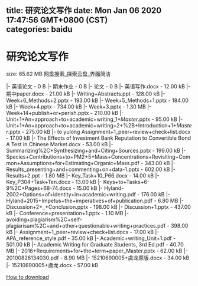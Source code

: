 
title: 研究论文写作
date: Mon Jan 06 2020 17:47:56 GMT+0800 (CST)    
categories: baidu
---

# 研究论文写作
size: 65.62 MB
 网盘搜索_探索云盘_界面简洁
 
|- 英语论文 - 0 B
|- 期末作业 - 0 B
|- 论文 - 0 B
|- 英语写作.docx - 12.00 kB
|- 期中paper.docx - 21.00 kB
|- Writing+Abstracts.ppt - 128.00 kB
|- Week+6_Methods+2.pptx - 193.00 kB
|- Week+5_Methods+1.pptx - 184.00 kB
|- Week+4.pptx - 734.00 kB
|- Week+3.pptx - 1.30 MB
|- Week+14+publish+or+perish.pptx - 210.00 kB
|- Unit+1+An+approach+to+academic+writing_1+_Master_.pptx - 95.00 kB
|- Unit+1+An+approach+to+academic+writing+2+%2B+Introduction+1+_Master_.pptx - 275.00 kB
|- to yulong Assignment+1_peer+review+check+list.docx - 17.00 kB
|- The Effects of Investment Bank Reputation to Convertible Bond A Test in Chinese Market.docx - 53.00 kB
|- Summarizing%2C+Synthesizing+and+Citing+Sources.pptx - 199.00 kB
|- Species+Contributions+to+PM2+5+Mass+Concentrations+Revisiting+Common+Assumptions+for+Estimating+Organic+Mass.pdf - 343.00 kB
|- Results_presenting+and+commenting+on+data-1.pptx - 602.00 kB
|- Results+2.ppt - 1.80 MB
|- Key_Task+10_P66.docx - 14.00 kB
|- Key_P304+Task+Ten.docx - 13.00 kB
|- Keys+to+Tasks+6-9%2C+Pages+68-74.docx - 15.00 kB
|- Hyland-2002+Options+of+identity+in+academic+writing.pdf - 176.00 kB
|- Hyland+2015+Impetus+the+imperatives+of+publication.pdf - 6.80 MB
|- Discussion+2+_+Conclusion.pptx - 198.00 kB
|- Discussion+1.pptx - 437.00 kB
|- Conference+presentation+1.pptx - 1.10 MB
|- avoiding+plagiarism%2C+self-plagiarisam%2C+and+other+questionable+writing+practices.pdf - 398.00 kB
|- Assignment+1_peer+review+check+list.docx - 17.00 kB
|- APA_reference_style.pdf - 35.00 kB
|- Academic+writing_Unit+1.pdf - 501.00 kB
|- Academic Writing for Graduate Students, 3rd Ed.pdf - 40.70 MB
|- 2016+Requirements+for+the+term+paper_Master.pptx - 62.00 kB
|- 20100826134030.pdf - 8.90 MB
|- 15210690005+虞龙原版.docx - 34.00 kB
|- 15210690005+虞龙.docx - 57.00 kB

[How to download](https://bpcam.bemobtrk.com/go/2ceec3aa-1ca2-46d6-b9ff-aaa5c184517c?jno=1448)